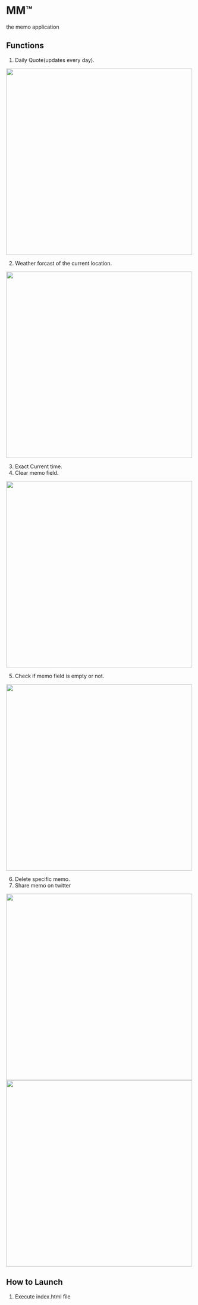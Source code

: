MM™
====
the memo application

Functions
---------
1. Daily Quote(updates every day).
<img src="http://i68.tinypic.com/mlm8p4.png" width="500">

2. Weather forcast of the current location.
<img src="http://i65.tinypic.com/25g85ft.png" width="500">

3. Exact Current time.
4. Clear memo field.
<img src="http://i66.tinypic.com/10qkveq.png" width="500">

5. Check if memo field is empty or not.
<img src="http://i68.tinypic.com/23su0dg.png" width="500">

6. Delete specific memo.
7. Share memo on twitter
<img src="http://i67.tinypic.com/120mmud.png" width="500">
<img src="http://i64.tinypic.com/2ryhs.png" width="500">

How to Launch
-------------
1. Execute index.html file
